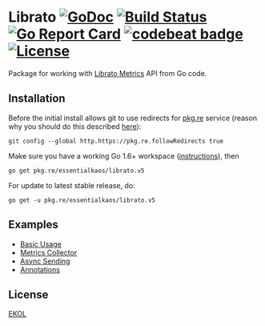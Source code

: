# Librato [![GoDoc](https://godoc.org/pkg.re/essentialkaos/librato.v5?status.svg)](https://godoc.org/pkg.re/essentialkaos/librato.v5) [![Build Status](https://travis-ci.org/essentialkaos/librato.svg?branch=master)](https://travis-ci.org/essentialkaos/librato) [![Go Report Card](https://goreportcard.com/badge/github.com/essentialkaos/librato)](https://goreportcard.com/report/github.com/essentialkaos/librato) [![codebeat badge](https://codebeat.co/badges/f82e704d-67a7-4c6f-9e5d-1acf058c937b)](https://codebeat.co/projects/github-com-essentialkaos-librato) [![License](https://gh.kaos.io/ekol.svg)](https://essentialkaos.com/ekol)

Package for working with [Librato Metrics](https://www.librato.com) API from Go code.

## Installation

Before the initial install allows git to use redirects for [pkg.re](https://github.com/essentialkaos/pkgre) service (reason why you should do this described [here](https://github.com/essentialkaos/pkgre#git-support)):

```
git config --global http.https://pkg.re.followRedirects true
```

Make sure you have a working Go 1.6+ workspace ([instructions](https://golang.org/doc/install)), then

```
go get pkg.re/essentialkaos/librato.v5
```

For update to latest stable release, do:

```
go get -u pkg.re/essentialkaos/librato.v5
```

## Examples

* [Basic Usage](examples/basic_example.go)
* [Metrics Collector](examples/collector_example.go)
* [Async Sending](examples/async_example.go)
* [Annotations](examples/annotations_example.go)

## License

[EKOL](https://essentialkaos.com/ekol)
